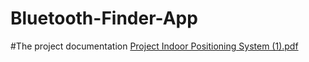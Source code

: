 # Bluetooth-Finder-App

#The project documentation
[Project Indoor Positioning System (1).pdf](https://github.com/seifmortada/Bluetooth-Finder-App/files/12064743/Project.Indoor.Positioning.System.1.pdf)
